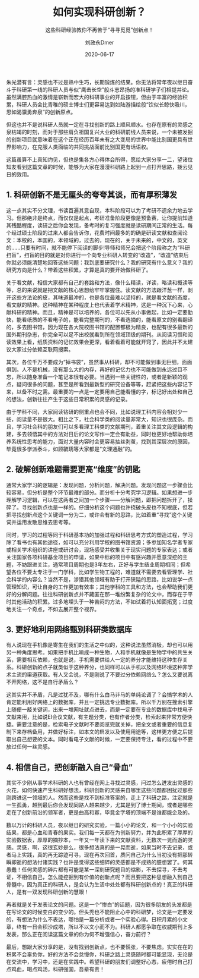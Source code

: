 ﻿---
layout:     post
title:      如何实现科研创新？
subtitle:   这些科研经验教你不再苦于“寻寻觅觅”创新点！
date:       2020-06-17
author:     刘政永Dmer
header-img: img/post-bg-dmers.jpg
catalog: true
tags:
    - 稻花乡里说科研
---
朱光潜有言：灵感也不过是熟中生巧，长期锻炼的结果。你无法将常年夜以继日奋斗于科研第一线的科研人员与似“鹰击长空”般斗志昂扬的准科研学子们相提并论。虽然满腔热血的激情是崭新而宏大的科研事业的开启按钮，但由于丰富的经验积累，科研人员会比青稚的硕士博士们更容易达到如陆游描绘般“饮似长鲸快吸川，思如渴骥勇奔泉”的创新原点。

但这也并不是说科研人员就一定在寻找创新的路上顺风顺水。也存在原有的灵感之泉枯竭的时刻，而对于那些肩负祖国复兴大业的科研前线人员来说，一个未被发掘的创新项目就意味着在这个正在经历百年未有之大变局的世界中能比别国更具有世界影响力，在克服人类面临的共同挑战面前比别国更有话语权。

这篇虽算不上真知灼见，但也是集各方心得体会所得，愿给大家分享一二，望诸位知友看到这篇文章的时候，能够为大家在漫漫科研路上起到一点打开思路，拨云见日的效用。

## 1. 科研创新不是无厘头的夸夸其谈，而有厚积薄发

这一点其实不分文理，书读百遍其意自现，本科阶段可以为了考研不遗余力地去学习。但那绝非是终点，而仅仅是起点，考研准备阶段更像是预备赛，让你提前知道其残酷程度，读研之后你会发现，备考时的复习强度就是读研期间正常的生活。每个经过硕士阶段的过来人都会告诉你，花费时间最多的的确是研读文献和查阅论文：本校的，本国的，本领域的，过去的，现在的，关于未来的，中文的，英文的......只要有时间，就不能停下阅读的脚步!导师和师兄会把这个阶段称之为“科研扫盲”，扫盲的目的就是对你进行一个向专业科研人转变的“改造”，“改造”结束后你就必须能清楚地回答这些问题：我到底要研究什么？我的研究有什么意义？我的研究方向是什么？带着这些积累，才算是真的要开始做科研了。

关于看文献，相信大家都有自己的套路和方法，像什么精读，详读，略读和概读等等，总的来说就是把文献的核心思想给牢牢掌握住。读文献的方法跟洋葱一样，剥开这些方法论的皮，其味道最冲的，也是各位最难以坚持的，就是看文献的态度，看文献的精神。这种精神在某种程度上也代表着学术精神，这是一种沉下心来，心献科研的精神。而且，精神是可以培养的，各位可以先从小事做起，比如一定要勤快，能看纸质的不看电子的，能看完整期刊的，不看选摘的，能看原文的别看翻译的，多去图书馆，因为现在各大院校图书馆的配置都极为精良，也配有很多最新的国外期刊杂志，你完全可以足不出校就看到所在领域顶级的期刊。从阅读习惯和阅读效果上看，纸质资料的记忆效果会更深，看着看着可能就开窍了，因此并不太建议大家过分依赖互联网搜索。

其次，各位千万不要成为“掉书袋”，虽然事从科研，却不可能做到事无巨细，面面俱到。人不是机械，没有那么大的内存，再好的记忆力也不可能做到永远过目不忘，所以随身准备一个笔记本很有必要。当遇到一些关键性的，或者是新颖的观点，疑问很多的问题，甚至是所看到最新型的研究设备等等，赶紧把这些内容记下来，以备不时之需。最重要的一点是一定要用自己能看懂的字，标记好出处和自己的想法，创新往往产生于这些日常积累的灵感的记录。

由于学科不同，大家阅读钻研的侧重点也会不同，比如说理工科内容会相对少一些，阅读量不是很大。相比之下，社会科学类的阅读量非常大，知识也很庞杂。而且，学习社会科的朋友们可以多看理工科类的文献期刊，着重关注其文段逻辑的构建，多去领悟其中的方法对日后的论文写作一定会有助益，同时也更好地帮助你培养系统性思考的能力，面对大量内容时会更容易抽丝剥茧，找到其深层次的原因，毕竟很多学派泰斗，如顾毓琇等大家都是“文理通融”的。

## 2. 破解创新难题需要更高“维度”的钥匙

通常大家学习的逻辑是：发现问题，分析问题，解决问题。发现问题这一步骤会比较容易，但分析是整个环节最难的部分。而分析十分考究学习逻辑。如果想进一步理解学习逻辑，可以在这两者之间加一个步骤——分解问题，即把问题拆开了，揉碎了。寻找创新点也是一样的。仔细分析这个问题也许挠破头皮也不知根底，但若把寻找创新点这个关键词一分为二，或许会有新的思路，比如着重“寻找”这个关键词并运用发散思维去思考等。

同时，学习的过程等同于科研基本功的加强过程和科研思考方式的塑造过程，学习除了看书也有其他途径，如可以充分利用学校的图书馆资源；多参加知名学者专家或相关学术组织的讲座或研讨会，现场感受并收集关于现实问题的专家表达；或者关注国家各项科研基金项目的申请，如果中标的项目中有感兴趣并愿意深挖的主题，不妨跟进关注，通常项目周期也是3年左右，正好与学生结业周期相同；但希望各位不要太专注于一门学科，比如学生物工程的，难道就不需要去看管理学、社会科学的内容么？当然不是，涉猎其他领域有助于打开狭隘的思路，比如说学一点管理知识，可让自身的工作更加有效率；其他学科的工具和方法，也会帮助我们更好的分解问题。往往科研创新点并不藏匿在那一堆纷繁复杂的论文中，而存在于平时其他活动的积累。过多地埋头于一种苦闷的方法，不如试着将认知面拓宽；过度地关注一个奇点，不如去展开整个视界。

## 3. 更好地利用网络甄别科研类数据库

有人说现在手机像是寄生在我们的生活之中似的，这种说法虽然消极，却也可以用另一种角度思考。如果把手机比喻成一种生物，人和手机就像是生物学中的共生关系，需要相互依赖，也就是说，手机需要供给人一定的养分才能维持这种生存关系。科研创新的点子就类似于这种养分，也同样可以从手机以及网络环境这种非学术主流的渠道获取。有人又会说，不是刚说了不要过分依赖网络么？怎么又要说离不开网络，这不是自行矛盾么？

这其实并不矛盾，凡是过犹不及，哪有什么白马非马的单纯论调了？会搞学术的人肯定能利用好网络上的数据库，并且一定挑选专业数据库。所以千万别在搜索引擎上随便一敲关键词，出来一堆网址就点进去，而是一定要在专业的数据库中找电子文献来用，比如说EI会议文献，有主题分类，也有作者分类，检索起来非常方便快捷。需要注意的是，检索电子文献时不要阅览完就关掉，把全文或者重要的信息复制下来存档备用，并做好标注，如本文的启发以及使用用途等，这样更方便之后提取出自己想要的文本。同时看电子文献的时候，一定要保持专注，看的过程中不要放过任何一丝灵感。

## 4. 相信自己，把创新融入自己“骨血”

其实不少刚从事学术科研的人也有曾经在网上寻找过灵感，问过怎么迸发出灵感的火花，如何快速产生科研好想法，科研创新的灵感来自哪里这些问题都困扰过那些刚跨进这一领域的人。然而这些是找不到标准答案的，走上了科研之路，注定就是一生孤勇，越到最后你会发现同路人越来越少，尤其是到了博士期间，或者是哪些走在了创新前沿的领军者，更是曲高和寡，毕竟金字塔的顶端不是谁都能企及的。

数以万计的科研人员，夜以继日的研究实验，一篇小小的论文，和一个小小的实验结果，都是心血和青春的果实。我们每一天都在为创新努力，并为此积累了厚厚的实验数据表，厚厚的摘抄本，一年又一年读下来的文献资料，无数次一晃而逝的灵感。灵感，啊，这很玄妙是么，很多想法真的是一晃而逝，如果当时不去记录，或者马上实践，真的再无踪迹可寻。现在再次回首，质问自己为什么当初没有把那转瞬即逝的想法付诸实践？也许是觉得这些细碎的灵感都是不成熟的臆想罢了。何其愚蠢！任何灵感的碎片都有可能是某一深刻研究题目的缩影，不去探寻，不去考证，不相信自己，怎么能挖掘到有价值的创新点呢？而且要把这种思想融入到自己骨髓中，因为真正的科研人，是会认为生活中处处都有科研创新点的！真正的科研人，是有一双发现科研创新的慧眼！

再者就是关于发表论文的问题。这是一个“惨白”的话题，因为很多朋友的头发都是在写论文的时候变白的变少的。但头秃也不能阻止心中的科研梦，论文是一定要发的，有想法为什么不表达，哪怕是一篇分析或者一个实验心得。日积月累的小文章，终有一日会积沙成塔，所以不以文小而不为。科研人都愿争取在权威期刊上多发表，那么正在阅读这篇文章的你为何不增强信心，奋力前行？

最后，想跟大家分享的是，没有找到创新点，也不要慌张，不要焦虑。实实在在的积累不会辜负你，好的方法不会怠慢你，科研之路上灵感随时都可能显现，无论是在交流中，学习中，还是在实践中。希望科研的朋友们调整好心态，疲倦时自己打点鸡血，喝点鸡汤，科研强国，吾辈有责！